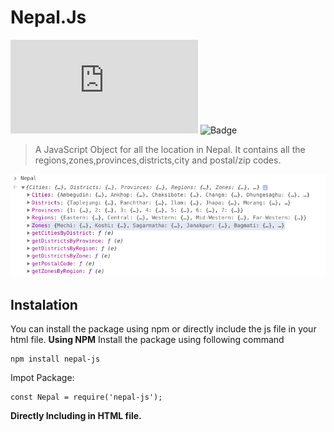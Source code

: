 # Nepal.Js 
![Last Commit](https://img.shields.io/github/last-commit/ramanic/nepal.js) ![Badge](https://img.shields.io/npm/l/nepal-js)

>A JavaScript Object for all the location in Nepal. It contains all the regions,zones,provinces,districts,city and postal/zip codes.<br>

![Nepal.js](/screenshots/nepal.png?raw=true "Nepal.js")

## Instalation
You can install the package using npm or directly include the js file in your html file.
**Using NPM**
Install the package using following command 
```
npm install nepal-js
```
Impot Package:
```
const Nepal = require('nepal-js');
```

**Directly Including in HTML file.**

